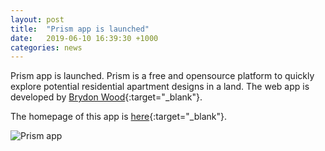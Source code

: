 ```yaml
---
layout: post
title:  "Prism app is launched"
date:   2019-06-10 16:39:30 +1000
categories: news
---
```


Prism app is launched. Prism is a free and opensource platform to quickly explore potential residential apartment designs in a land.
The web app is developed by [Brydon Wood](https://www.brydenwood.co.uk){:target="_blank"}.

The homepage of this app is [here](https://www.prism-app.io/){:target="_blank"}.

![Prism app](..\..\..\..\images\news\Prism-App1.jpg)